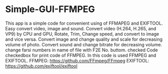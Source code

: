 # Simple-GUI-FFMPEG
This app is a simple code for convenient using of FFMAPEG and EXIFTOOL.
Easy convert video, image and sound.
Convert video (H.264, H.265, and VP9) by CPU and GPU, Rotate, Trim, Change speed, and convert to image and vice versa.
Convert image and change quality and scale for decreasing volume of photo.
Convert sound and change bitrate for decreasing volume.
change farsi numbers in name of file with F2E No. buttom.
checked Code checkedbox for print code of FFMPEG.
In this code is used FFMPEG and EXIFTOOL.
FFMPEG: https://github.com/FFmpeg/FFmpeg
EXIFTOOL: https://github.com/exiftool/exiftool

